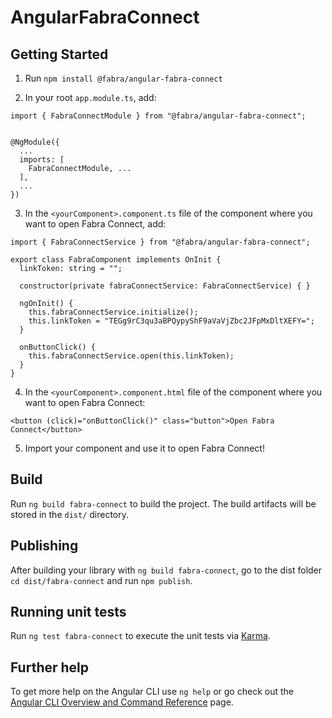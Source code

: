# AngularFabraConnect

## Getting Started

1. Run `npm install @fabra/angular-fabra-connect`

2. In your root `app.module.ts`, add:

```
import { FabraConnectModule } from "@fabra/angular-fabra-connect";


@NgModule({
  ...
  imports: [
    FabraConnectModule, ...
  ],
  ...
})
```

3. In the `<yourComponent>.component.ts` file of the component where you want to open Fabra Connect, add:

```
import { FabraConnectService } from "@fabra/angular-fabra-connect";

export class FabraComponent implements OnInit {
  linkToken: string = "";

  constructor(private fabraConnectService: FabraConnectService) { }

  ngOnInit() {
    this.fabraConnectService.initialize();
    this.linkToken = "TEGg9rC3qu3aBPQypyShF9aVaVjZbc2JFpMxDltXEFY=";
  }

  onButtonClick() {
    this.fabraConnectService.open(this.linkToken);
  }
}
```

4. In the `<yourComponent>.component.html` file of the component where you want to open Fabra Connect:

```
<button (click)="onButtonClick()" class="button">Open Fabra Connect</button>
```

5. Import your component and use it to open Fabra Connect!

## Build

Run `ng build fabra-connect` to build the project. The build artifacts will be stored in the `dist/` directory.

## Publishing

After building your library with `ng build fabra-connect`, go to the dist folder `cd dist/fabra-connect` and run `npm publish`.

## Running unit tests

Run `ng test fabra-connect` to execute the unit tests via [Karma](https://karma-runner.github.io).

## Further help

To get more help on the Angular CLI use `ng help` or go check out the [Angular CLI Overview and Command Reference](https://angular.io/cli) page.
